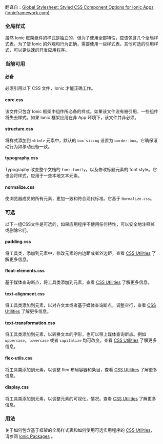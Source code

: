 翻译自：[Global Stylesheet: Styled CSS Component Options for Ionic Apps (ionicframework.com)](https://ionicframework.com/docs/layout/global-stylesheets)



### 全局样式



虽然 Ionic 框架组件的样式是独立的，但为了使用全部特性，应该包含几个全局样式表。为了使 Ionic 的外观和行为正确，需要使用一些样式表。其他可选的引用样式，可以更快速的开发应用程序。



### 当前可用



#### 必备



必须引用以下 CSS 文件，Ionic 才能正确工作。



#### core.css



该文件只包含 Ionic 框架中组件所必备的样式。如果该文件没有被引用，一些组件将失去样式。如果 Ionic 框架应用在非 App 环境下，该文件并非必须。



#### structure.css



将样式添加到 `<html>` 元素中，默认的 `box-sizing` 设置为 `border-box`。它确保滚动行为如移动设备一致。



#### typography.css



Typography 改变整个文档的 `font-family`，以及修改标题元素的  font style。它也会将样式，应用于一些本地文本元素。



#### normalize.css



使浏览器成员的所有元素，更加一致和符合现代标准。它基于 `Normalize.css`。



### 可选



以下一组CSS文件是可选的，如果应用程序不使用任何特性，可以安全地注释掉或删除它们。



#### padding.css



将工具类，添加到元素中，修改元素的内边距或者外边距，查看 [CSS Utilities](https://ionicframework.com/docs/layout/css-utilities#content-space)  了解更多信息。



#### float-elements.css



基于媒体查询断点，将工具类添加到元素，查看 [CSS Utilities](https://ionicframework.com/docs/layout/css-utilities#content-space)  了解更多信息。



#### text-alignment.css



将工具类添加到元素，以对齐文本或者基于媒体查询断点，调整空行，查看 [CSS Utilities](https://ionicframework.com/docs/layout/css-utilities#content-space)  了解更多信息。



#### text-transformation.css



将工具类添加到元素，以转换文本的字形，也可以带上媒体查询断点。例如 `uppercase`，`lowercase` 或者 `capitalize` 均可改变，查看 [CSS Utilities](https://ionicframework.com/docs/layout/css-utilities#content-space)  了解更多信息。



#### flex-utils.css



将工具类添加到元素，以调整 flex 布局容器和条目，查看  [CSS Utilities](https://ionicframework.com/docs/layout/css-utilities#content-space)  了解更多信息。



#### display.css



将工具类添加到元素，以调整元素的可视化，情况。查看   [CSS Utilities](https://ionicframework.com/docs/layout/css-utilities#content-space)  了解更多信息。



### 用法



关于如何包含基于框架的全局样式表和如何使用可选实用程序的 [CSS Utilities](https://ionicframework.com/docs/layout/css-utilities)，请参阅  [Ionic Packages](https://ionicframework.com/docs/intro/cdn) 。







